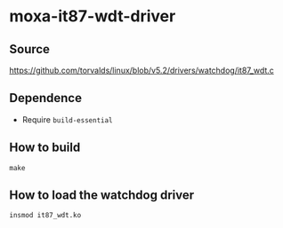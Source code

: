 # moxa-it87-wdt-driver

## Source

https://github.com/torvalds/linux/blob/v5.2/drivers/watchdog/it87_wdt.c

## Dependence

- Require `build-essential`

## How to build

```
make
```

## How to load the watchdog driver

```
insmod it87_wdt.ko
```
